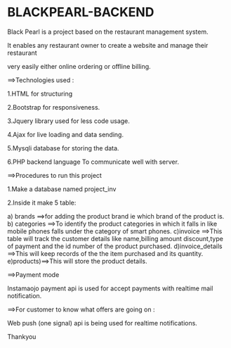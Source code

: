 # BLACKPEARL-BACKEND
Black Pearl is a project based on the restaurant management system.

It enables any restaurant owner to create a website and manage their restaurant 

very easily either online ordering or offline billing.

==>Technologies used :

1.HTML for structuring

2.Bootstrap for responsiveness.

3.Jquery library used for less code usage.

4.Ajax for live loading and data sending.

5.Mysqli database for storing the data.

6.PHP backend language To communicate well with server.


==>Procedures to run this project

1.Make a database named project_inv

2.Inside it make 5 table: 

a) brands ==>for adding the product brand ie which brand of the product is.
b) categories ==>To identify the product categories in which it falls in
   like mobile phones falls under the category of smart phones.
c)invoice ==>This table will track the customer details like name,billing amount
             discount,type of payment and the id number of the product 
             purchased.
d)invoice_details ==>This will keep records of the the item purchased and its 
                     quantity.
e)products)==>This will store the product details.


==>Payment mode 

Instamaojo payment api is used for accept payments with realtime mail notification.

==>For customer to know what offers are going on :

Web push (one signal) api is being used for realtime notifications.

Thankyou












